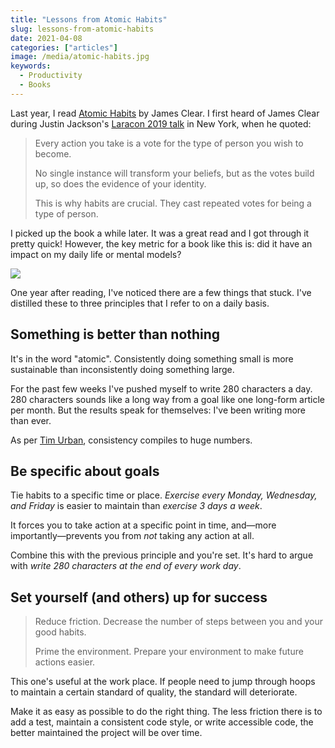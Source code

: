 ```yaml
---
title: "Lessons from Atomic Habits"
slug: lessons-from-atomic-habits
date: 2021-04-08
categories: ["articles"]
image: /media/atomic-habits.jpg
keywords:
  - Productivity
  - Books
---
```


Last year, I read [Atomic Habits](https://jamesclear.com/atomic-habits) by James Clear. I first heard of James Clear during Justin Jackson's [Laracon 2019 talk](https://www.youtube.com/watch?v=AfEBby1KRyU) in New York, when he quoted:

> Every action you take is a vote for the type of person you wish to become. 
>
> No single instance will transform your beliefs, but as the votes build up, so does the evidence of your identity.
>
> This is why habits are crucial. They cast repeated votes for being a type of person.

I picked up the book a while later. It was a great read and I got through it pretty quick! However, the key metric for a book like this is: did it have an impact on my daily life or mental models? 

<!--more-->

![](/media/atomic-habits.jpg)

One year after reading, I've noticed there are a few things that stuck. I've distilled these to three principles that I refer to on a daily basis.

## Something is better than nothing

It's in the word "atomic". Consistently doing something small is more sustainable than inconsistently doing something large.

For the past few weeks I've pushed myself to write 280 characters a day. 280 characters sounds like a long way from a goal like one long-form article per month. But the results speak for themselves: I've been writing more than ever.

As per [Tim Urban](https://twitter.com/waitbutwhy/status/1369403019792703491), consistency compiles to huge numbers.

## Be specific about goals

Tie habits to a specific time or place. *Exercise every Monday, Wednesday, and Friday* is easier to maintain than *exercise 3 days a week*. 

It forces you to take action at a specific point in time, and—more importantly—prevents you from *not* taking any action at all.

Combine this with the previous principle and you're set. It's hard to argue with *write 280 characters at the end of every work day*.

## Set yourself (and others) up for success

> Reduce friction. Decrease the number of steps between you and your good habits.
> 
> Prime the environment. Prepare your environment to make future actions easier.

This one's useful at the work place. If people need to jump through hoops to maintain a certain standard of quality, the standard will deteriorate.

Make it as easy as possible to do the right thing. The less friction there is to add a test, maintain a consistent code style, or write accessible code, the better maintained the project will be over time.

